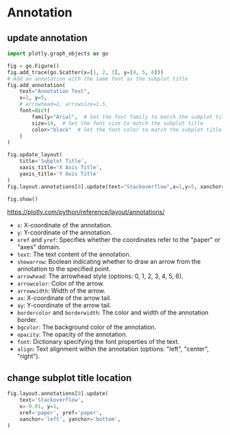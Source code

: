 # Annotation

## update annotation
```py
import plotly.graph_objects as go

fig = go.Figure()
fig.add_trace(go.Scatter(x=[1, 2, 3], y=[4, 5, 6]))
# Add an annotation with the same font as the subplot title
fig.add_annotation(
    text="Annotation Text",
    x=2, y=5,
    # arrowhead=2, arrowsize=1.5,
    font=dict(
        family="Arial",  # Set the font family to match the subplot title
        size=14,  # Set the font size to match the subplot title
        color="black"  # Set the font color to match the subplot title
    )
)

fig.update_layout(
    title='Subplot Title',
    xaxis_title='X Axis Title',
    yaxis_title='Y Axis Title'
)
fig.layout.annotations[0].update(text="Stackoverflow",x=1,y=5, xanchor='left', yanchor='bottom')

fig.show()
```

https://plotly.com/python/reference/layout/annotations/
- `x`: X-coordinate of the annotation.
- `y`: Y-coordinate of the annotation.
- `xref` and `yref`: Specifies whether the coordinates refer to the "paper" or "axes" domain.
- `text`: The text content of the annotation.
- `showarrow`: Boolean indicating whether to draw an arrow from the annotation to the specified point.
- `arrowhead`: The arrowhead style (options: 0, 1, 2, 3, 4, 5, 6).
- `arrowcolor`: Color of the arrow.
- `arrowwidth`: Width of the arrow.
- `ax`: X-coordinate of the arrow tail.
- `ay`: Y-coordinate of the arrow tail.
- `bordercolor` and `borderwidth`: The color and width of the annotation border.
- `bgcolor`: The background color of the annotation.
- `opacity`: The opacity of the annotation.
- `font`: Dictionary specifying the font properties of the text.
- `align`: Text alignment within the annotation (options: "left", "center", "right").

## change subplot title location
```py
fig.layout.annotations[0].update(
    text='Stackoverflow',
    x=-0.01, y=1,
    xref='paper', yref='paper',
    xanchor='left', yanchor='bottom',
)
```

